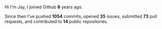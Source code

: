 Hi I'm Jay, I joined Github **8** years ago.

Since then I've pushed **1054** commits, opened **35** issues, submitted **73** pull requests, and contributed to **14** public repositories.
